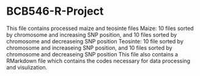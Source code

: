 # BCB546-R-Project

This file contains processed maize and teosinte files
  Maize: 10 files sorted by chromosome and increasing SNP position, and 10 files sorted by chromosome and decreaseing SNP position 
  Teosinte: 10 file sorted by chromosome and increaseing SNP position, and 10 files sorted by chromosome and decreaseing SNP position 
This file also contains a RMarkdown file which contains the codes necessary for data processing and visulization. 
